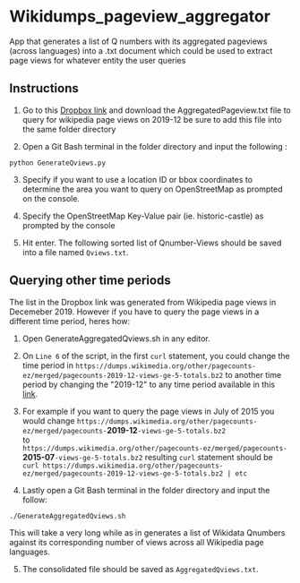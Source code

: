 # Wikidumps_pageview_aggregator
App that generates a list of Q numbers with its aggregated pageviews (across languages) into a .txt document which could be used to extract page views for whatever entity the user queries

## Instructions

1. Go to this [Dropbox link](https://www.dropbox.com/s/9d6cbvhdvpmov4o/AggregatedQviews.txt?dl=0) and download the AggregatedPageview.txt file to query for wikipedia page views on 2019-12 be sure to add this file into the same folder directory

2. Open a Git Bash terminal in the folder directory and input the following :
```shell
python GenerateQviews.py
```
3. Specify if you want to use a location ID or bbox coordinates to determine the area you want to query on OpenStreetMap as prompted on the console.

4. Specify the OpenStreetMap Key-Value pair (ie. historic-castle) as prompted by the console

5. Hit enter. The following sorted list of Qnumber-Views should be saved into a file named ```Qviews.txt```.

## Querying other time periods
The list in the Dropbox link was generated from Wikipedia page views in Decemeber 2019. However if you have to query the page views in a different time period, heres how:

1. Open GenerateAggregatedQviews.sh in any editor.

2. On ``` Line 6 ``` of the script, in the first ``` curl ``` statement, you could change the time period in ```https://dumps.wikimedia.org/other/pagecounts-ez/merged/pagecounts-2019-12-views-ge-5-totals.bz2``` to another time period by changing the "2019-12" to any time period available in this [link](https://dumps.wikimedia.org/other/pagecounts-ez/merged/).

3. For example if you want to query the page views in July of 2015 you would change ```https://dumps.wikimedia.org/other/pagecounts-ez/merged/pagecounts-```**2019-12**```-views-ge-5-totals.bz2``` 
 <br> to <br>
```https://dumps.wikimedia.org/other/pagecounts-ez/merged/pagecounts-```**2015-07**```-views-ge-5-totals.bz2```
resulting ```curl``` statement should be <br> ```curl https://dumps.wikimedia.org/other/pagecounts-ez/merged/pagecounts-2019-12-views-ge-5-totals.bz2 | etc```

4. Lastly open a Git Bash terminal in the folder directory and input the follow:
```shell
./GenerateAggregatedQviews.sh
```
This will take a very long while as in generates a list of Wikidata Qnumbers against its corresponding number of views across all Wikipedia page languages. 

5. The consolidated file should be saved as ```AggregatedQviews.txt```.
